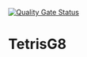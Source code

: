 [![Quality Gate Status](https://sonarcloud.io/api/project_badges/measure?project=ivchicano_TetrisG8&metric=alert_status)](https://sonarcloud.io/dashboard?id=ivchicano_TetrisG8)

# TetrisG8
